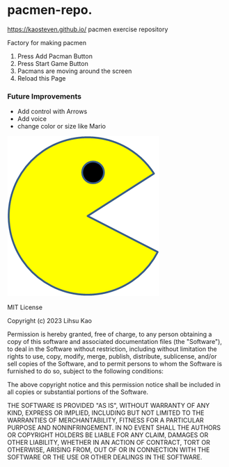 # pacmen-repo.
https://kaosteven.github.io/
pacmen exercise repository


Factory for making pacmen
<ol>
<li>Press Add Pacman Button</li>
<li>Press Start Game Button</li>
<li>Pacmans are moving around the screen</li>
<li>Reload this Page</li>
</ol>
<h3>Future Improvements</h3>
<ul>
<li>Add control with Arrows </li>
<li>Add voice</li>
<li>change color or size like Mario</li>
</ul>
<img src="/images/PacMan1.png">

<p>
MIT License

Copyright (c) 2023 Lihsu Kao

Permission is hereby granted, free of charge, to any person obtaining a copy
of this software and associated documentation files (the "Software"), to deal
in the Software without restriction, including without limitation the rights
to use, copy, modify, merge, publish, distribute, sublicense, and/or sell
copies of the Software, and to permit persons to whom the Software is
furnished to do so, subject to the following conditions:

The above copyright notice and this permission notice shall be included in all
copies or substantial portions of the Software.

THE SOFTWARE IS PROVIDED "AS IS", WITHOUT WARRANTY OF ANY KIND, EXPRESS OR
IMPLIED, INCLUDING BUT NOT LIMITED TO THE WARRANTIES OF MERCHANTABILITY,
FITNESS FOR A PARTICULAR PURPOSE AND NONINFRINGEMENT. IN NO EVENT SHALL THE
AUTHORS OR COPYRIGHT HOLDERS BE LIABLE FOR ANY CLAIM, DAMAGES OR OTHER
LIABILITY, WHETHER IN AN ACTION OF CONTRACT, TORT OR OTHERWISE, ARISING FROM,
OUT OF OR IN CONNECTION WITH THE SOFTWARE OR THE USE OR OTHER DEALINGS IN THE
SOFTWARE.
</p>